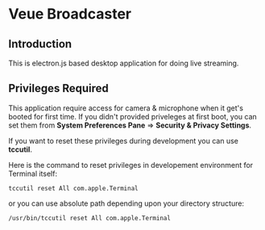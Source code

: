 # Veue Broadcaster

## Introduction

This is electron.js based desktop application for doing live streaming.

## Privileges Required

This application require access for camera & microphone when it get's booted for first time. If you didn't provided priveleges at first boot, you can set them from **System Preferences Pane** => **Security & Privacy Settings**.

If you want to reset these privileges during development you can use **tccutil**.

Here is the command to reset privileges in developement environment for Terminal itself:

`tccutil reset All com.apple.Terminal`

or you can use absolute path depending upon your directory structure:

`/usr/bin/tccutil reset All com.apple.Terminal`
